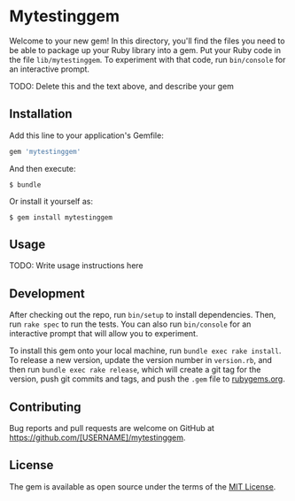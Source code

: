 # Mytestinggem

Welcome to your new gem! In this directory, you'll find the files you need to be able to package up your Ruby library into a gem. Put your Ruby code in the file `lib/mytestinggem`. To experiment with that code, run `bin/console` for an interactive prompt.

TODO: Delete this and the text above, and describe your gem

## Installation

Add this line to your application's Gemfile:

```ruby
gem 'mytestinggem'
```

And then execute:

    $ bundle

Or install it yourself as:

    $ gem install mytestinggem

## Usage

TODO: Write usage instructions here

## Development

After checking out the repo, run `bin/setup` to install dependencies. Then, run `rake spec` to run the tests. You can also run `bin/console` for an interactive prompt that will allow you to experiment.

To install this gem onto your local machine, run `bundle exec rake install`. To release a new version, update the version number in `version.rb`, and then run `bundle exec rake release`, which will create a git tag for the version, push git commits and tags, and push the `.gem` file to [rubygems.org](https://rubygems.org).

## Contributing

Bug reports and pull requests are welcome on GitHub at https://github.com/[USERNAME]/mytestinggem.

## License

The gem is available as open source under the terms of the [MIT License](https://opensource.org/licenses/MIT).

